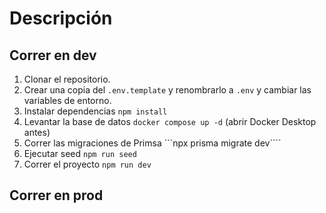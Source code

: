 # Descripción

## Correr en dev

1. Clonar el repositorio.
2. Crear una copia del `.env.template` y renombrarlo a `.env` y cambiar las variables de entorno.
3. Instalar dependencias `npm install`
4. Levantar la base de datos `docker compose up -d` (abrir Docker Desktop antes)
5. Correr las migraciones de Primsa ```npx prisma migrate dev````
6. Ejecutar seed `npm run seed`
7. Correr el proyecto `npm run dev`

## Correr en prod
